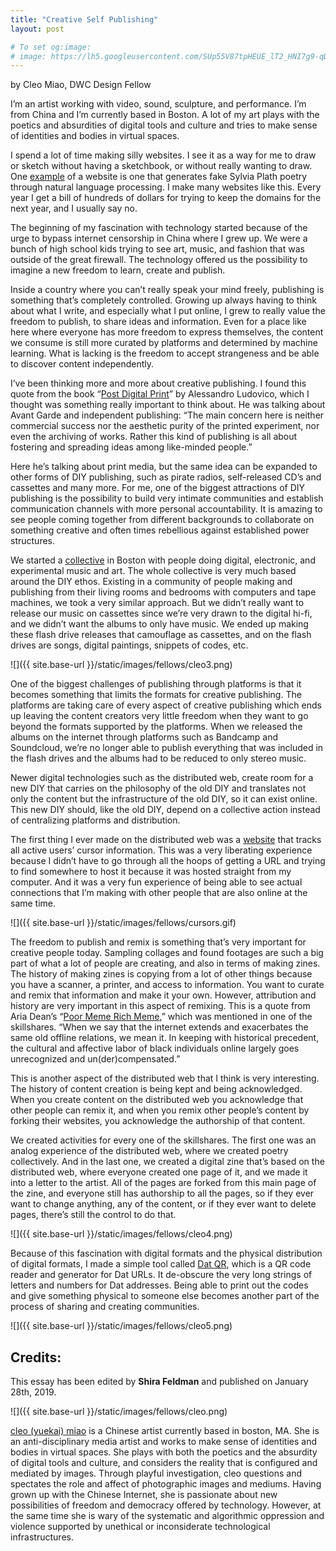 ```yaml
---
title: "Creative Self Publishing"
layout: post

# To set og:image:
# image: https://lh5.googleusercontent.com/SUp55V87tpHEUE_lT2_HNI7g9-qD7mMrSoREXNtIKk5Ejrk7chW9BC2G1TzPa1EVPh5R76_uboVrMfKSPHGJ0VhumLERWfxzIrvIi56q0L4WutTeV5MJ2OWTkzUelWQNArZOXBTEswI
---
```

by Cleo Miao, DWC Design Fellow

I’m an artist working with video, sound, sculpture, and performance. I’m from China and I’m currently based in Boston. A lot of my art plays with the poetics and absurdities of digital tools and culture and tries to make sense of identities and bodies in virtual spaces.

I spend a lot of time making silly websites. I see it as a way for me to draw or sketch without having a sketchbook, or without really wanting to draw. One [example](http://cleomiao.info/plath/) of a website is one that generates fake Sylvia Plath poetry through natural language processing. I make many websites like this. Every year I get a bill of hundreds of dollars for trying to keep the domains for the next year, and I usually say no. 

The beginning of my fascination with technology started because of the urge to bypass internet censorship in China where I grew up. We were a bunch of high school kids trying to see art, music, and fashion that was outside of the great firewall. The technology offered us the possibility to imagine a new freedom to learn, create and publish.

Inside a country where you can’t really speak your mind freely, publishing is something that’s completely controlled. Growing up always having to think about what I write, and especially what I put online, I grew to really value the freedom to publish, to share ideas and information. Even for a place like here where everyone has more freedom to express themselves, the content we consume is still more curated by platforms and determined by machine learning. What is lacking is the freedom to accept strangeness and be able to discover content independently. 

I’ve been thinking more and more about creative publishing. I found this quote from the book “[Post Digital Print](https://archive.org/details/LudovicoAlessandroPostDigitalPrint.TheMutationOfPublishingSince1894)” by Alessandro Ludovico, which I thought was something really important to think about. He was talking about Avant Garde and independent publishing: “The main concern here is neither commercial success nor the aesthetic purity of the printed experiment, nor even the archiving of works. Rather this kind of publishing is all about fostering and spreading ideas among like-minded people.” 

Here he’s talking about print media, but the same idea can be expanded to other forms of DIY publishing, such as pirate radios, self-released CD’s and cassettes and many more. For me, one of the biggest attractions of DIY publishing is the possibility to build very intimate communities and establish communication channels with more personal accountability. It is amazing to see people coming together from different backgrounds to collaborate on something creative and often times rebellious against established power structures. 

We started a [collective](http://mediarins.xyz) in Boston with people doing digital, electronic, and experimental music and art. The whole collective is very much based around the DIY ethos. Existing in a community of people making and publishing from their living rooms and bedrooms with computers and tape machines, we took a very similar approach. But we didn’t really want to release our music on cassettes since we’re very drawn to the digital hi-fi, and we didn’t want the albums to only have music. We ended up making these flash drive releases that camouflage as cassettes, and on the flash drives are songs, digital paintings, snippets of codes, etc. 

![]({{ site.base-url }}/static/images/fellows/cleo3.png)

One of the biggest challenges of publishing through platforms is that it becomes something that limits the formats for creative publishing. The platforms are taking care of every aspect of creative publishing which ends up leaving the content creators very little freedom when they want to go beyond the formats supported by the platforms. When we released the albums on the internet through platforms such as Bandcamp and Soundcloud, we’re no longer able to publish everything that was included in the flash drives and the albums had to be reduced to only stereo music. 

Newer digital technologies such as the distributed web, create room for a new DIY that carries on the philosophy of the old DIY and translates not only the content but the infrastructure of the old DIY, so it can exist online. This new DIY should, like the old DIY, depend on a collective action instead of centralizing platforms and distribution.

The first thing I ever made on the distributed web was a [website](http://dat://a57302f3cb4dc9bf8176e08e0470fd3ba805e0a57d11c5a792f8df237fa44e90/) that tracks all active users’ cursor information. This was a very liberating experience because I didn’t have to go through all the hoops of getting a URL and trying to find somewhere to host it because it was hosted straight from my computer. And it was a very fun experience of being able to see actual connections that I’m making with other people that are also online at the same time.


![]({{ site.base-url }}/static/images/fellows/cursors.gif)

The freedom to publish and remix is something that’s very important for creative people today. Sampling collages and found footages are such a big part of what a lot of people are creating, and also in terms of making zines. The history of making zines is copying from a lot of other things because you have a scanner, a printer, and access to information. You want to curate and remix that information and make it your own. However, attribution and history are very important in this aspect of remixing. This is a quote from Aria Dean’s “[Poor Meme Rich Meme](https://reallifemag.com/poor-meme-rich-meme/),” which was mentioned in one of the skillshares. “When we say that the internet extends and exacerbates the same old offline relations, we mean it. In keeping with historical precedent, the cultural and affective labor of black individuals online largely goes unrecognized and un(der)compensated.” 

This is another aspect of the distributed web that I think is very interesting. The history of content creation is being kept and being acknowledged. When you create content on the distributed web you acknowledge that other people can remix it, and when you remix other people’s content by forking their websites, you acknowledge the authorship of that content. 

We created activities for every one of the skillshares. The first one was an analog experience of the distributed web, where we created poetry collectively. And in the last one, we created a digital zine that’s based on the distributed web, where everyone created one page of it, and we made it into a letter to the artist. All of the pages are forked from this main page of the zine, and everyone still has authorship to all the pages, so if they ever want to change anything, any of the content, or if they ever want to delete pages, there’s still the control to do that. 


![]({{ site.base-url }}/static/images/fellows/cleo4.png)

Because of this fascination with digital formats and the physical distribution of digital formats, I made a simple tool called [Dat QR](http://dat://b15e9f30ce83cb0fbc437b980a343e75701f02dd15531542f8d1f850657465e1/), which is a QR code reader and generator for Dat URLs. It de-obscure the very long strings of letters and numbers for Dat addresses. Being able to print out the codes and give something physical to someone else becomes another part of the process of sharing and creating communities. 


![]({{ site.base-url }}/static/images/fellows/cleo5.png)

## Credits:

This essay has been edited by **Shira Feldman** and published on January 28th, 2019.

![]({{ site.base-url }}/static/images/fellows/cleo.png)

[cleo (yuekai) miao](http://www.cleomiao.info/
) is a Chinese artist currently based in boston, MA. She is an anti-disciplinary media artist and works to make sense of identities and bodies in virtual spaces. She plays with both the poetics and the absurdity of digital tools and culture, and considers the reality that is configured and mediated by images. Through playful investigation, cleo questions and spectates the role and affect of photographic images and mediums. Having grown up with the Chinese Internet, she is passionate about new possibilities of freedom and democracy offered by technology. However, at the same time she is wary of the systematic and algorithmic oppression and violence supported by unethical or inconsiderate technological infrastructures.



